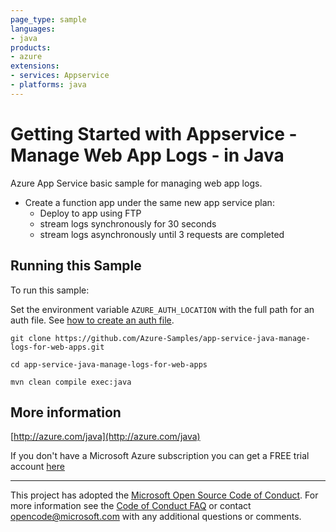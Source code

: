 ```yaml
---
page_type: sample
languages:
- java
products:
- azure
extensions:
- services: Appservice
- platforms: java
---
```


# Getting Started with Appservice - Manage Web App Logs - in Java #


  Azure App Service basic sample for managing web app logs.
   - Create a function app under the same new app service plan:
     - Deploy to app using FTP
     - stream logs synchronously for 30 seconds
     - stream logs asynchronously until 3 requests are completed
 

## Running this Sample ##

To run this sample:

Set the environment variable `AZURE_AUTH_LOCATION` with the full path for an auth file. See [how to create an auth file](https://github.com/Azure/azure-libraries-for-java/blob/master/AUTH.md).

    git clone https://github.com/Azure-Samples/app-service-java-manage-logs-for-web-apps.git

    cd app-service-java-manage-logs-for-web-apps

    mvn clean compile exec:java

## More information ##

[http://azure.com/java](http://azure.com/java)

If you don't have a Microsoft Azure subscription you can get a FREE trial account [here](http://go.microsoft.com/fwlink/?LinkId=330212)

---

This project has adopted the [Microsoft Open Source Code of Conduct](https://opensource.microsoft.com/codeofconduct/). For more information see the [Code of Conduct FAQ](https://opensource.microsoft.com/codeofconduct/faq/) or contact [opencode@microsoft.com](mailto:opencode@microsoft.com) with any additional questions or comments.